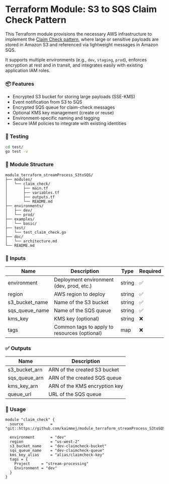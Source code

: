 # Terraform Module: S3 to SQS Claim Check Pattern

This Terraform module provisions the necessary AWS infrastructure to implement the [Claim Check pattern](https://docs.microsoft.com/en-us/azure/architecture/patterns/claim-check), where large or sensitive payloads are stored in Amazon S3 and referenced via lightweight messages in Amazon SQS.

It supports multiple environments (e.g., `dev`, `staging`, `prod`), enforces encryption at rest and in transit, and integrates easily with existing application IAM roles.



### 📦 Features

- Encrypted S3 bucket for storing large payloads (SSE-KMS)
- Event notification from S3 to SQS
- Encrypted SQS queue for claim-check messages
- Optional KMS key management (create or reuse)
- Environment-specific naming and tagging
- Secure IAM policies to integrate with existing identities



### 🧪 Testing

```sh
cd test/
go test -v
```



### 📁 Module Structure

```text
module_terraform_streamProcess_S3toSQS/
├── modules/
│   └── claim_check/
│       ├── main.tf
│       ├── variables.tf
│       ├── outputs.tf
│       └── README.md
├── environments/
│   ├── dev/
│   └── prod/
├── examples/
│   └── basic/
├── test/
│   └── test_claim_check.go
├── doc/
│   └── architecture.md
└── README.md
```



### 🧩 Inputs

| Name           | Description                                 | Type   | Required |
|----------------|---------------------------------------------|--------|----------|
| environment    | Deployment environment (dev, prod, etc.)    | string | ✅        |
| region         | AWS region to deploy                        | string | ✅        |
| s3_bucket_name | Name of the S3 bucket                       | string | ✅        |
| sqs_queue_name | Name of the SQS queue                       | string | ✅        |
| kms_key        | KMS key  (optional)                         | string | ❌        |
| tags           | Common tags to apply to resources (optional)| map    | ❌        |



### ✅ Outputs

| Name           | Description                      |
|----------------|----------------------------------|
| s3_bucket_arn  | ARN of the created S3 bucket     |
| sqs_queue_arn  | ARN of the created SQS queue     |
| kms_key_arn    | ARN of the KMS encryption key    |
| queue_url      | URL of the SQS queue             |



### 🚀 Usage

```hcl
module "claim_check" {
  source            = "git::https://github.com/kaimmej/module_terraform_streamProcess_S3toSQS.git"
  
  environment       = "dev"
  region            = "us-west-2"
  s3_bucket_name    = "dev-claimcheck-bucket"
  sqs_queue_name    = "dev-claimcheck-queue"
  kms_key_alias     = "alias/claimcheck-key"
  tags = {
    Project     = "stream-processing"
    Environment = "dev"
  }
}